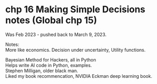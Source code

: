 # chp 16 Making Simple Decisions notes (Global chp 15)

Was Feb 2023 - pushed back to March 9, 2023.

Notes:  
More like economics. Decision under uncertainty, Utility functions.  

Bayesian Method for Hackers, all in Python  
Helps write AI code in Python, examples.  
Stephen Milligan, older black man.  
Liked my book recommencation, NVIDIA Eckman deep learning book.  




